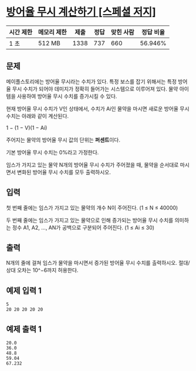 # [방어율 무시 계산하기 [스페셜 저지]](https://www.acmicpc.net/problem/25756)

| 시간 제한 | 메모리 제한 | 제출 | 정답 | 맞힌 사람 | 정답 비율 |
| --- | --- | --- | --- | --- | --- |
| 1 초 | 512 MB | 1338 | 737 | 660 | 56.946% |

## 문제

메이플스토리에는 방어율 무시라는 수치가 있다. 특정 보스를 잡기 위해서는 특정 방어율 무시 수치가 되어야 데미지가 정확히 들어가는 시스템으로 이루어져 있다. 물약 아이템을 사용하여 방어율 무시 수치를 증가시킬 수 있다.

현재 방어율 무시 수치가 V인 상태에서, 수치가 Ai인 물약을 마시면 새로운 방어율 무시 수치는 아래와 같이 계산된다.

1 − (1 − V)(1 − Ai)

주어지는 물약의 방어율 무시 값의 단위는 **퍼센트**이다.

기본 방어율 무시 수치는 0%라고 가정한다.

임스가 가지고 있는 물약 N개의 방어율 무시 수치가 주어졌을 때, 물약을 순서대로 마시면서 변화된 방어율 무시 수치를 모두 출력하시오.

## 입력

첫 번째 줄에는 임스가 가지고 있는 물약의 개수 N이 주어진다. (1 ≤ N ≤ 40000)

두 번째 줄에는 임스가 가지고 있는 물약으로 인해 증가되는 방어율 무시 수치를 의미하는 정수 A1, A2, …, AN가 공백으로 구분되어 주어진다. (1 ≤ Ai ≤ 30)

## 출력

N개의 줄에 걸쳐 임스가 물약을 마시면서 증가된 방어율 무시 수치를 출력하시오. 절대/상대 오차는 10^−6까지 허용한다.

## 예제 입력 1

```
5
20 20 20 20 20

```

## 예제 출력 1

```
20.0
36.0
48.8
59.04
67.232
```
